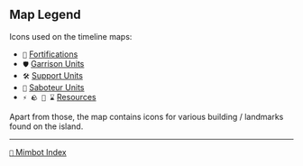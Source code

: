 ## Map Legend

Icons used on the timeline maps: 
- `🏰` [Fortifications](<https://zeithalt.github.io/r/fortifications.html>)
- `🛡️` [Garrison Units](<https://zeithalt.github.io/r/garrisons.html>)
- `🛠️` [Support Units](<https://zeithalt.github.io/r/support.html>)
- `🥷` [Saboteur Units](<https://zeithalt.github.io/r/saboteur.html>)
- `⚡ 🪨 🧪 ⌛` [Resources](<https://zeithalt.github.io/r/resources.html>)

Apart from those, the map contains icons for various building / landmarks found on the island. 

<!---
keywords: 
aliases: 
-->
----------
[`📑` Mimbot Index](<https://zeithalt.github.io/r/#e850>)